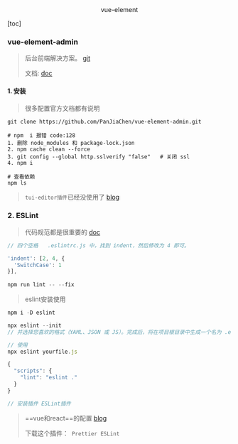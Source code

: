<center>vue-element</center>





[toc]



### vue-element-admin

> 后台前端解决方案。 [git](https://github.com/PanJiaChen/vue-element-admin)
>
> 文档: [doc](https://panjiachen.gitee.io/vue-element-admin-site/zh/)





#### 1. 安装

> 很多配置官方文档都有说明

```shell
git clone https://github.com/PanJiaChen/vue-element-admin.git

# npm  i 报错 code:128 
1. 删除 node_modules 和 package-lock.json
2. npm cache clean --force 
3. git config --global http.sslverify "false"   # 关闭 ssl
4. npm i

# 查看依赖
npm ls
```

> `tui-editor插件`已经没使用了  [blog](https://blog.csdn.net/qq_43271844/article/details/125865607)



### 2. ESLint 

> 代码规范都是很重要的 [doc](https://panjiachen.gitee.io/vue-element-admin-site/zh/guide/advanced/eslint.html#%E9%85%8D%E7%BD%AE%E9%A1%B9)

```js
// 四个空格   .eslintrc.js 中，找到 indent，然后修改为 4 即可。

'indent': [2, 4, {
  'SwitchCase': 1
}],
    
npm run lint -- --fix
```

> eslint安装使用

```js
npm i -D eslint

npx eslint --init
// 并选择您喜欢的格式（YAML、JSON 或 JS）。完成后，将在项目根目录中生成一个名为 .eslintrc.* 的文件。

// 使用
npx eslint yourfile.js

{
  "scripts": {
    "lint": "eslint ."
  }
}

// 安装插件 ESLint插件
```

> ==vue和react==的配置 [blog](https://blog.csdn.net/GZZ__z/article/details/122006474)
>
> 下载这个插件：` Prettier ESLint`













